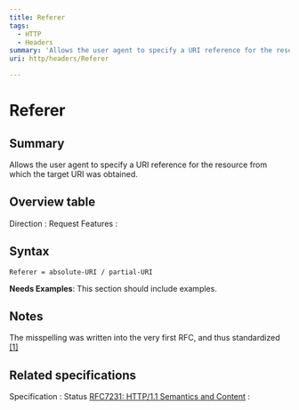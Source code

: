 ```yaml
---
title: Referer
tags:
  - HTTP
  - Headers
summary: 'Allows the user agent to specify a URI reference for the resource from which the target URI was obtained.'
uri: http/headers/Referer

---
```

# Referer

## Summary

Allows the user agent to specify a URI reference for the resource from which the target URI was obtained.

## Overview table

Direction
:   Request
Features
:

## Syntax

    Referer = absolute-URI / partial-URI

**Needs Examples**: This section should include examples.

## Notes

The misspelling was written into the very first RFC, and thus standardized [[1]](http://lists.w3.org/Archives/Public/ietf-http-wg-old/1995JanApr/0107.html)

## Related specifications

Specification
:   Status
[RFC7231: HTTP/1.1 Semantics and Content](http://tools.ietf.org/html/rfc7231#section-5.5.2)
:

